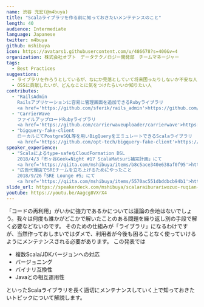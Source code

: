 ```yaml
---
name: 渋谷 充宏(@m4buya)
title: "Scalaライブラリを作る前に知っておきたいメンテナンスのこと"
length: 40
audience: Intermediate
language: Japanese
twitter: m4buya
github: mshibuya
icon: https://avatars1.githubusercontent.com/u/486678?s=400&v=4
organization: 株式会社オプト　データテクノロジー開発部　チームマネージャー
tags:
  - Best Practices
suggestions:
  - ライブラリを作ろうとしているが、なにか見落としていて将来困ったりしないか不安な人
  - OSSに貢献したいが、どんなことに気をつけたらいいか知りたい人
contributes:
  - "RailsAdmin
    Railsアプリケーションに容易に管理画面を追加できるRubyライブラリ
    <a href='https://github.com/sferik/rails_admin'>https://github.com/sferik/rails_admin</a>"
  - "CarrierWave
    ファイルアップロードRubyライブラリ
    <a href='https://github.com/carrierwaveuploader/carrierwave'>https://github.com/carrierwaveuploader/carrierwave</a>"
  - "bigquery-fake-client
    ローカルにてPostgreSQL等を用いBigQueryをエミュレートできるScalaライブラリ
    <a href='https://github.com/opt-tech/bigquery-fake-client'>https://github.com/opt-tech/bigquery-fake-client</a>"
speaker_experience:
  - "Scalaによるtype-safeなCloudFormation DSL
    2018/4/3「市ヶ谷Geek★Night #17 ScalaMatsuri補完計画」にて
    <a href='https://qiita.com/mshibuya/items/b8c5ace340e638af0f95'>https://qiita.com/mshibuya/items/b8c5ace340e638af0f95</a>"
  - "広告代理店でSREチームを立ち上げるためにやったこと
    2018/9/26「SRE Lounge #5」にて
    <a href='https://qiita.com/mshibuya/items/5570ac551dbddbcb94b1'>https://qiita.com/mshibuya/items/5570ac551dbddbcb94b1</a>"
slide_url: https://speakerdeck.com/mshibuya/scalaraiburariwozuo-ruqian-nizhi-tuteokitaimentenansufalsekoto
youtube: https://youtu.be/Aagcg8VXrX4
---
```

「コードの再利用」がいかに強力であるかについては議論の余地はないでしょう。我々は何度も誰かがどこかで解いたことのある問題を繰り返し別の手段で解く必要などないのです。
そのための仕組みが「ライブラリ」になるわけですが、当然作っておしまいではダメで、利用者が今後も困ることなく使っていけるようにメンテナンスされる必要があります。
この発表では

- 複数Scala/JDKバージョンへの対応
- バージョニング
- バイナリ互換性
- Javaとの相互運用性

といったScalaライブラリを長く適切にメンテナンスしていく上で知っておきたいトピックについて解説します。
